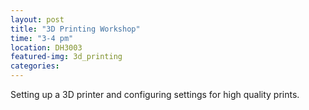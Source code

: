 ```yaml
---
layout: post
title: "3D Printing Workshop"
time: "3-4 pm"
location: DH3003
featured-img: 3d_printing
categories:
---
```


Setting up a 3D printer and configuring settings for high quality prints.
